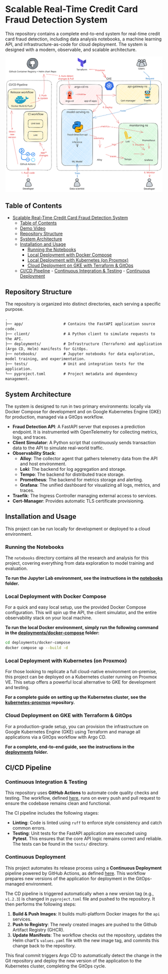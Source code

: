 # Scalable Real-Time Credit Card Fraud Detection System

This repository contains a complete end-to-end system for real-time credit card fraud detection, including data analysis notebooks, a machine learning API, and infrastructure-as-code for cloud deployment. The system is designed with a modern, observable, and scalable architecture.

![mlops1-arch](./deployments/images/mlops1-arch.excalidraw.svg)

## Table of Contents

<!--toc:start-->

- [Scalable Real-Time Credit Card Fraud Detection System](#scalable-real-time-credit-card-fraud-detection-system)
  - [Table of Contents](#table-of-contents)
  - [Demo Video](#demo-video)
  - [Repository Structure](#repository-structure)
  - [System Architecture](#system-architecture)
  - [Installation and Usage](#installation-and-usage)
    - [Running the Notebooks](#running-the-notebooks)
    - [Local Deployment with Docker Compose](#local-deployment-with-docker-compose)
    - [Local Deployment with Kubernetes (on Proxmox)](#local-deployment-with-kubernetes-on-proxmox)
    - [Cloud Deployment on GKE with Terraform & GitOps](#cloud-deployment-on-gke-with-terraform-gitops)
  - [CI/CD Pipeline](#cicd-pipeline) - [Continuous Integration & Testing](#continuous-integration-testing) - [Continuous Deployment](#continuous-deployment)
  <!--toc:end-->

## Repository Structure

The repository is organized into distinct directories, each serving a specific purpose.

```
.
├── app/                  # Contains the FastAPI application source code.
├── client/               # A Python client to simulate requests to the API.
├── deployments/          # Infrastructure (Terraform) and application (Argo CD, Helm) manifests for GitOps.
├── notebooks/            # Jupyter notebooks for data exploration, model training, and experimentation.
├── tests/                # Unit and integration tests for the application.
└── pyproject.toml        # Project metadata and dependency management.
```

## System Architecture

The system is designed to run in two primary environments: locally via Docker Compose for development and on Google Kubernetes Engine (GKE) for production, managed via a GitOps workflow.

- **Fraud Detection API**: A FastAPI server that exposes a prediction endpoint. It is instrumented with OpenTelemetry for collecting metrics, logs, and traces.
- **Client Simulator**: A Python script that continuously sends transaction data to the API to simulate real-world traffic.
- **Observability Stack**:
  - **Alloy**: The collector agent that gathers telemetry data from the API and host environment.
  - **Loki**: The backend for log aggregation and storage.
  - **Tempo**: The backend for distributed trace storage.
  - **Prometheus**: The backend for metrics storage and alerting.
  - **Grafana**: The unified dashboard for visualizing all logs, metrics, and traces.
- **Traefik**: The Ingress Controller managing external access to services.
- **Cert-Manager**: Provides automatic TLS certificate provisioning.

## Installation and Usage

This project can be run locally for development or deployed to a cloud environment.

### Running the Notebooks

The `notebooks` directory contains all the research and analysis for this project, covering everything from data exploration to model training and evaluation.

**To run the Jupyter Lab environment, see the instructions in the [notebooks](./notebooks/) folder.**

### Local Deployment with Docker Compose

For a quick and easy local setup, use the provided Docker Compose configuration. This will spin up the API, the client simulator, and the entire observability stack on your local machine.

**To run the local Docker environment, simply run the following command in the [deployments/docker-compose](./deployments/docker-compose/) folder:**

```bash
cd deployments/docker-compose
docker compose up --build -d
```

### Local Deployment with Kubernetes (on Proxmox)

For those looking to replicate a full cloud-native environment on-premise, this project can be deployed on a Kubernetes cluster running on Proxmox VE. This setup offers a powerful local alternative to GKE for development and testing.

**For a complete guide on setting up the Kubernetes cluster, see the [kubernetes-proxmox](https://github.com/phuchoang2603/kubernetes-proxmox) repository.**

### Cloud Deployment on GKE with Terraform & GitOps

For a production-grade setup, you can provision the infrastructure on Google Kubernetes Engine (GKE) using Terraform and manage all applications via a GitOps workflow with Argo CD.

**For a complete, end-to-end guide, see the instructions in the [deployments](./deployments/) folder.**

## CI/CD Pipeline

### Continuous Integration & Testing

This repository uses **GitHub Actions** to automate code quality checks and testing. The workflow, defined [here](.github/workflows/lint-test.yml), runs on every push and pull request to ensure the codebase remains clean and functional.

The CI pipeline includes the following stages:

- **Linting**: Code is linted using `ruff` to enforce style consistency and catch common errors.
- **Testing**: Unit tests for the FastAPI application are executed using **Pytest**. This ensures that the core API logic remains correct and reliable. The tests can be found in the `tests/` directory.

### Continuous Deployment

This project automates its release process using a **Continuous Deployment** pipeline powered by GitHub Actions, as defined [here](.github/workflows/release.yml). This workflow prepares new versions of the application for deployment in the GitOps-managed environment.

The CD pipeline is triggered automatically when a new version tag (e.g., `v1.2.3`) is changed in `pyproject.toml` file and pushed to the repository. It then performs the following steps:

1. **Build & Push Images**: It builds multi-platform Docker images for the `api` services.
2. **Push to Registry**: The newly created images are pushed to the Github Artifact Registry (GHCR).
3. **Update Manifests**: The workflow checks out the repository, updates the Helm chart's `values.yaml` file with the new image tag, and commits this change back to the repository.

This final commit triggers Argo CD to automatically detect the change in the Git repository and deploy the new version of the application to the Kubernetes cluster, completing the GitOps cycle.
